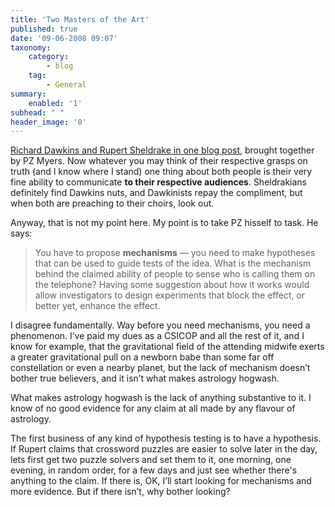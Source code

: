 ```yaml
---
title: 'Two Masters of the Art'
published: true
date: '09-06-2008 09:07'
taxonomy:
    category:
        - blog
    tag:
        - General
summary:
    enabled: '1'
subhead: " "
header_image: '0'
---
```


[Richard Dawkins and Rupert Sheldrake in one blog post](https://web.archive.org/web/20080611011529/http://scienceblogs.com/pharyngula/2008/06/the_sheldrake_phenomenon.php), brought together by PZ Myers. Now whatever you may think of their respective grasps on truth (and I know where I stand) one thing about both people is their very fine ability to communicate **to their respective audiences**. Sheldrakians definitely find Dawkins nuts, and Dawkinists repay the compliment, but when both are preaching to their choirs, look out.

Anyway, that is not my point here. My point is to take PZ hisself to task. He says:

> You have to propose **mechanisms** — you need to make hypotheses that can be used to guide tests of the idea. What is the mechanism behind the claimed ability of people to sense who is calling them on the telephone? Having some suggestion about how it works would allow investigators to design experiments that block the effect, or better yet, enhance the effect.  

I disagree fundamentally. Way before you need mechanisms, you need a phenomenon. I’ve paid my dues as a CSICOP and all the rest of it, and I know for example, that the gravitational field of the attending midwife exerts a greater gravitational pull on a newborn babe than some far off constellation or even a nearby planet, but the lack of mechanism doesn’t bother true believers, and it isn’t what makes astrology hogwash.

What makes astrology hogwash is the lack of anything substantive to it. I know of no good evidence for any claim at all made by any flavour of astrology.

The first business of any kind of hypothesis testing is to have a hypothesis. If Rupert claims that crossword puzzles are easier to solve later in the day, lets first get two puzzle solvers and set them to it, one morning, one evening, in random order, for a few days and just see whether there's anything to the claim. If there is, OK, I’ll start looking for mechanisms and more evidence. But if there isn’t, why bother looking?  

